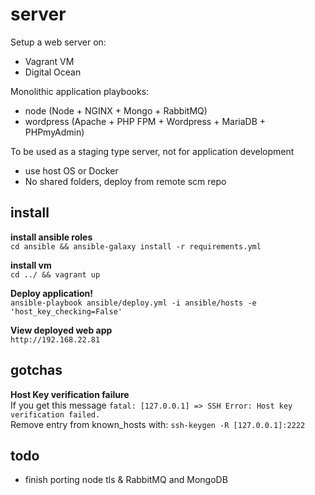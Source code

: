 # server

Setup a web server on:
- Vagrant VM
- Digital Ocean

Monolithic application playbooks:
- node (Node + NGINX + Mongo + RabbitMQ)
- wordpress (Apache + PHP FPM + Wordpress + MariaDB + PHPmyAdmin)

To be used as a staging type server, not for application development
  - use host OS or Docker
  - No shared folders, deploy from remote scm repo


## install  

**install ansible roles**  
`cd ansible && ansible-galaxy install -r requirements.yml`

**install vm**  
`cd ../ && vagrant up`

**Deploy application!**  
`ansible-playbook ansible/deploy.yml -i ansible/hosts -e 'host_key_checking=False'`

**View deployed web app**  
`http://192.168.22.81`


## gotchas

**Host Key verification failure**  
If you get this message `fatal: [127.0.0.1] => SSH Error: Host key verification failed.`  
Remove entry from known_hosts with: `ssh-keygen -R [127.0.0.1]:2222`


## todo
- finish porting node tls & RabbitMQ and MongoDB
